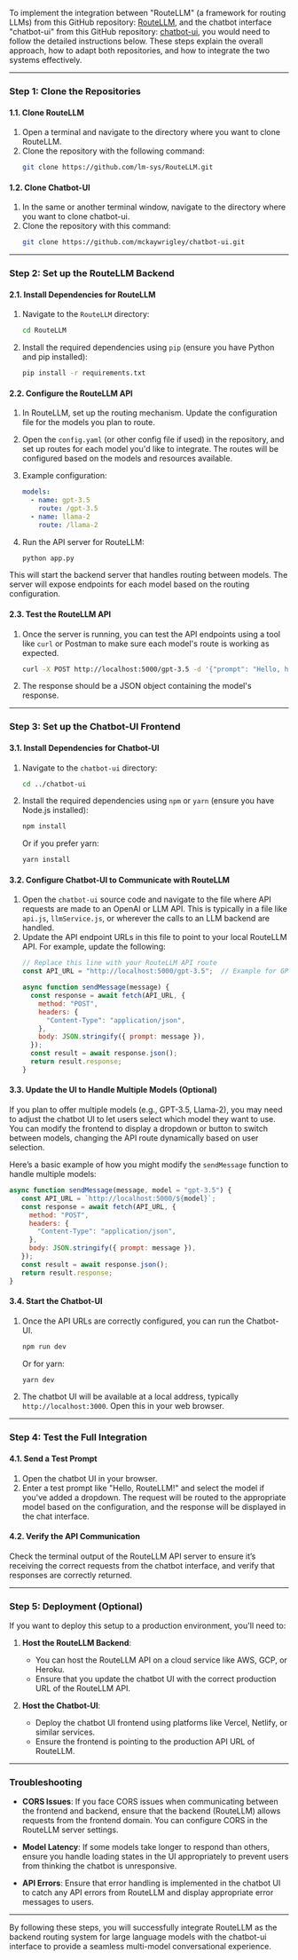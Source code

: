 To implement the integration between "RouteLLM" (a framework for routing LLMs) from this GitHub repository: [RouteLLM](https://github.com/lm-sys/RouteLLM), and the chatbot interface "chatbot-ui" from this GitHub repository: [chatbot-ui](https://github.com/mckaywrigley/chatbot-ui), you would need to follow the detailed instructions below. These steps explain the overall approach, how to adapt both repositories, and how to integrate the two systems effectively.

---

### Step 1: Clone the Repositories

#### 1.1. Clone RouteLLM
1. Open a terminal and navigate to the directory where you want to clone RouteLLM.
2. Clone the repository with the following command:
   ```bash
   git clone https://github.com/lm-sys/RouteLLM.git
   ```

#### 1.2. Clone Chatbot-UI
1. In the same or another terminal window, navigate to the directory where you want to clone chatbot-ui.
2. Clone the repository with this command:
   ```bash
   git clone https://github.com/mckaywrigley/chatbot-ui.git
   ```

---

### Step 2: Set up the RouteLLM Backend

#### 2.1. Install Dependencies for RouteLLM
1. Navigate to the `RouteLLM` directory:
   ```bash
   cd RouteLLM
   ```
2. Install the required dependencies using `pip` (ensure you have Python and pip installed):
   ```bash
   pip install -r requirements.txt
   ```

#### 2.2. Configure the RouteLLM API
1. In RouteLLM, set up the routing mechanism. Update the configuration file for the models you plan to route.
2. Open the `config.yaml` (or other config file if used) in the repository, and set up routes for each model you'd like to integrate. The routes will be configured based on the models and resources available.
3. Example configuration:
   ```yaml
   models:
     - name: gpt-3.5
       route: /gpt-3.5
     - name: llama-2
       route: /llama-2
   ```

3. Run the API server for RouteLLM:
   ```bash
   python app.py
   ```

This will start the backend server that handles routing between models. The server will expose endpoints for each model based on the routing configuration.

#### 2.3. Test the RouteLLM API
1. Once the server is running, you can test the API endpoints using a tool like `curl` or Postman to make sure each model's route is working as expected.
   ```bash
   curl -X POST http://localhost:5000/gpt-3.5 -d '{"prompt": "Hello, how are you?"}'
   ```
2. The response should be a JSON object containing the model's response.

---

### Step 3: Set up the Chatbot-UI Frontend

#### 3.1. Install Dependencies for Chatbot-UI
1. Navigate to the `chatbot-ui` directory:
   ```bash
   cd ../chatbot-ui
   ```
2. Install the required dependencies using `npm` or `yarn` (ensure you have Node.js installed):
   ```bash
   npm install
   ```
   Or if you prefer yarn:
   ```bash
   yarn install
   ```

#### 3.2. Configure Chatbot-UI to Communicate with RouteLLM
1. Open the `chatbot-ui` source code and navigate to the file where API requests are made to an OpenAI or LLM API. This is typically in a file like `api.js`, `llmService.js`, or wherever the calls to an LLM backend are handled.
2. Update the API endpoint URLs in this file to point to your local RouteLLM API. For example, update the following:
   ```javascript
   // Replace this line with your RouteLLM API route
   const API_URL = "http://localhost:5000/gpt-3.5";  // Example for GPT-3.5 model

   async function sendMessage(message) {
     const response = await fetch(API_URL, {
       method: "POST",
       headers: {
         "Content-Type": "application/json",
       },
       body: JSON.stringify({ prompt: message }),
     });
     const result = await response.json();
     return result.response;
   }
   ```

#### 3.3. Update the UI to Handle Multiple Models (Optional)
If you plan to offer multiple models (e.g., GPT-3.5, Llama-2), you may need to adjust the chatbot UI to let users select which model they want to use. You can modify the frontend to display a dropdown or button to switch between models, changing the API route dynamically based on user selection.

Here’s a basic example of how you might modify the `sendMessage` function to handle multiple models:

```javascript
async function sendMessage(message, model = "gpt-3.5") {
   const API_URL = `http://localhost:5000/${model}`;
   const response = await fetch(API_URL, {
     method: "POST",
     headers: {
       "Content-Type": "application/json",
     },
     body: JSON.stringify({ prompt: message }),
   });
   const result = await response.json();
   return result.response;
}
```

#### 3.4. Start the Chatbot-UI
1. Once the API URLs are correctly configured, you can run the Chatbot-UI.
   ```bash
   npm run dev
   ```
   Or for yarn:
   ```bash
   yarn dev
   ```

2. The chatbot UI will be available at a local address, typically `http://localhost:3000`. Open this in your web browser.

---

### Step 4: Test the Full Integration

#### 4.1. Send a Test Prompt
1. Open the chatbot UI in your browser.
2. Enter a test prompt like "Hello, RouteLLM!" and select the model if you've added a dropdown. The request will be routed to the appropriate model based on the configuration, and the response will be displayed in the chat interface.

#### 4.2. Verify the API Communication
Check the terminal output of the RouteLLM API server to ensure it’s receiving the correct requests from the chatbot interface, and verify that responses are correctly returned.

---

### Step 5: Deployment (Optional)

If you want to deploy this setup to a production environment, you'll need to:

1. **Host the RouteLLM Backend**: 
   - You can host the RouteLLM API on a cloud service like AWS, GCP, or Heroku.
   - Ensure that you update the chatbot UI with the correct production URL of the RouteLLM API.

2. **Host the Chatbot-UI**:
   - Deploy the chatbot UI frontend using platforms like Vercel, Netlify, or similar services.
   - Ensure the frontend is pointing to the production API URL of RouteLLM.

---

### Troubleshooting

- **CORS Issues**: If you face CORS issues when communicating between the frontend and backend, ensure that the backend (RouteLLM) allows requests from the frontend domain. You can configure CORS in the RouteLLM server settings.
  
- **Model Latency**: If some models take longer to respond than others, ensure you handle loading states in the UI appropriately to prevent users from thinking the chatbot is unresponsive.

- **API Errors**: Ensure that error handling is implemented in the chatbot UI to catch any API errors from RouteLLM and display appropriate error messages to users.

---

By following these steps, you will successfully integrate RouteLLM as the backend routing system for large language models with the chatbot-ui interface to provide a seamless multi-model conversational experience.
